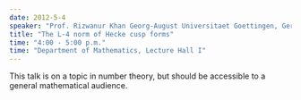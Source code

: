 ```yaml
---
date: 2012-5-4
speaker: "Prof. Rizwanur Khan Georg-August Universitaet Goettingen, Germany"
title: "The L-4 norm of Hecke cusp forms"
time: "4:00 - 5:00 p.m." 
time: "Department of Mathematics, Lecture Hall I"
---
```

This talk is on a topic in number theory, but should be accessible to a general mathematical audience.
